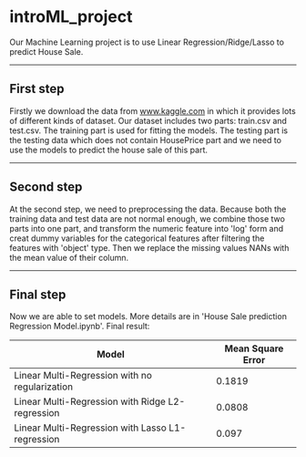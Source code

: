 # introML_project
Our Machine Learning project is to use Linear Regression/Ridge/Lasso to predict House Sale.

---
## First step
Firstly we download the data from www.kaggle.com in which it provides lots of different kinds of dataset. 
Our dataset includes two parts: train.csv and test.csv. The training part is used for fitting the models. The testing part is the testing data which does not contain HousePrice part and we need to use the models to predict the house sale of this part.

---
## Second step
At the second step, we need to preprocessing the data. Because both the training data and test data are not normal enough, we combine those two parts into one part, and transform the numeric feature into 'log' form and creat dummy variables for the categorical features after filtering the features with 'object' type. Then we replace the missing values NANs with the mean value of their column.

---
## Final step
Now we are able to set models. More details are in 'House Sale prediction Regression Model.ipynb'.
Final result:

|**Model**                                       |**Mean Square Error**|
|------------------------------------------------|-----------------|
|Linear Multi-Regression with no regularization  |0.1819           |
|Linear Multi-Regression with Ridge L2-regression|0.0808           |
|Linear Multi-Regression with Lasso L1-regression|0.097            |
